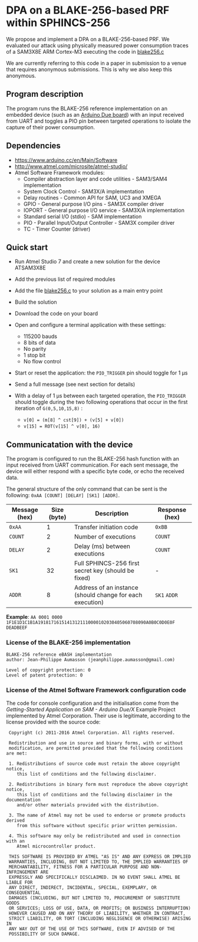 # DPA on a BLAKE-256-based PRF within SPHINCS-256

We propose and implement a DPA on a BLAKE-256-based PRF. We evaluated our attack using physically measured power consumption traces of a SAM3X8E ARM Cortex-M3 executing the code in [blake256.c](blake256.c)

We are currently referring to this code in a paper in submission to a venue that requires anonymous submissions. This is why we also keep this anonymous.

## Program description

The program runs the BLAKE-256 reference implementation on an embedded device (such as an [Arduino Due board](https://store.arduino.cc/usa/arduino-due)) with an input received from UART and toggles a PIO pin between targeted operations to isolate the capture of their power consumption.

## Dependencies
 - https://www.arduino.cc/en/Main/Software
 - http://www.atmel.com/microsite/atmel-studio/
 - Atmel Software Framework modules:
    - Compiler abstraction layer and code utilities - SAM3/SAM4 implementation
    - System Clock Control - SAM3X/A implementation
    - Delay routines - Common API for SAM, UC3 and XMEGA
    - GPIO - General purpose I/O pins - SAM3X compiler driver
    - IOPORT - General purpose I/O service - SAM3X/A implementation
    - Standard serial I/O (stdio) - SAM implementation
    - PIO - Parallel Input/Output Controller - SAM3X compiler driver
    - TC - Timer Counter (driver)

## Quick start
 - Run Atmel Studio 7 and create a new solution for the device ATSAM3X8E
 - Add the previous list of required modules
 - Add the file [blake256.c](blake256.c) to your solution as a main entry point
 - Build the solution
 - Download the code on your board


 - Open and configure a terminal application with these settings:
    - 115200 bauds
    - 8 bits of data
    - No parity
    - 1 stop bit
    - No flow control
 - Start or reset the application: the `PIO_TRIGGER` pin should toggle for 1 μs
 - Send a full message (see next section for details)
 - With a delay of 1 μs between each targeted operation, the `PIO_TRIGGER` should toggle during the two following operations that occur in the first iteration of `G(0,5,10,15,8)` :
    - `v[0] = (m[8] ^ cst[9]) + (v[5] + v[0])`
    - `v[15] = ROT(v[15] ^ v[0], 16)`

## Communicatation with the device
The program is configured to run the BLAKE-256 hash function with an input received from UART communication. For each sent message, the device will either respond with a specific byte code, or echo the received data.

The general structure of the only command that can be sent is the following: `0xAA [COUNT] [DELAY] [SK1] [ADDR]`.

| Message (hex) | Size (byte) | Description | Response (hex) |
|---------------|-------------|-------------|----------------|
| `0xAA`  | 1  | Transfer initiation code | `0xBB` |
| `COUNT` | 2  | Number of executions | `COUNT` |
| `DELAY` | 2  | Delay (ms) between executions | `COUNT` |
| `SK1`   | 32 | Full SPHINCS-256 first secret key (should be fixed) | - |
| `ADDR`  | 8  | Address of an instance (should change for each execution) | `SK1` `ADDR` |

**Example**: `AA 0001 0000 1F1E1D1C1B1A19181716151413121110000102030405060708090A0B0C0D0E0F DEADBEEF`

### License of the BLAKE-256 implementation

```
BLAKE-256 reference eBASH implementation
author: Jean-Philippe Aumasson (jeanphilippe.aumasson@gmail.com)

Level of copyright protection: 0
Level of patent protection: 0
```

### License of the Atmel Software Framework configuration code

The code for console configuration and the initialisation come from the *Getting-Started Application on SAM - Arduino Due/X* Example Project implemented by Atmel Corporation. Their use is legitimate, according to the license provided with the source code:

```
 Copyright (c) 2011-2016 Atmel Corporation. All rights reserved.

 Redistribution and use in source and binary forms, with or without
 modification, are permitted provided that the following conditions are met:

 1. Redistributions of source code must retain the above copyright notice,
    this list of conditions and the following disclaimer.

 2. Redistributions in binary form must reproduce the above copyright notice,
    this list of conditions and the following disclaimer in the documentation
    and/or other materials provided with the distribution.

 3. The name of Atmel may not be used to endorse or promote products derived
    from this software without specific prior written permission.

 4. This software may only be redistributed and used in connection with an
    Atmel microcontroller product.

 THIS SOFTWARE IS PROVIDED BY ATMEL "AS IS" AND ANY EXPRESS OR IMPLIED
 WARRANTIES, INCLUDING, BUT NOT LIMITED TO, THE IMPLIED WARRANTIES OF
 MERCHANTABILITY, FITNESS FOR A PARTICULAR PURPOSE AND NON-INFRINGEMENT ARE
 EXPRESSLY AND SPECIFICALLY DISCLAIMED. IN NO EVENT SHALL ATMEL BE LIABLE FOR
 ANY DIRECT, INDIRECT, INCIDENTAL, SPECIAL, EXEMPLARY, OR CONSEQUENTIAL
 DAMAGES (INCLUDING, BUT NOT LIMITED TO, PROCUREMENT OF SUBSTITUTE GOODS
 OR SERVICES; LOSS OF USE, DATA, OR PROFITS; OR BUSINESS INTERRUPTION)
 HOWEVER CAUSED AND ON ANY THEORY OF LIABILITY, WHETHER IN CONTRACT,
 STRICT LIABILITY, OR TORT (INCLUDING NEGLIGENCE OR OTHERWISE) ARISING IN
 ANY WAY OUT OF THE USE OF THIS SOFTWARE, EVEN IF ADVISED OF THE
 POSSIBILITY OF SUCH DAMAGE.
```
